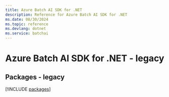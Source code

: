 ```yaml
---
title: Azure Batch AI SDK for .NET
description: Reference for Azure Batch AI SDK for .NET
ms.date: 08/30/2024
ms.topic: reference
ms.devlang: dotnet
ms.service: batchai
---
```

# Azure Batch AI SDK for .NET - legacy
## Packages - legacy
[!INCLUDE [packages](batch-ai-index.md)]